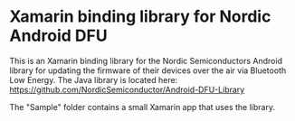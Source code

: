 # Xamarin binding library for Nordic Android DFU

This is an Xamarin binding library for the Nordic Semiconductors Android library for updating the firmware of their devices over the air via Bluetooth Low Energy. The Java library is located here: https://github.com/NordicSemiconductor/Android-DFU-Library

The "Sample" folder contains a small Xamarin app that uses the library.